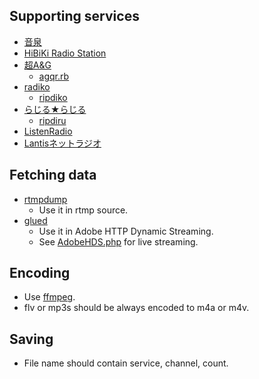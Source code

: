 ## Supporting services
* [音泉](http://www.onsen.ag/)
* [HiBiKi Radio Station](http://hibiki-radio.jp/)
* [超A&G](http://www.agqr.jp/)
  * [agqr.rb](https://gist.github.com/ybenjo/9904543)
* [radiko](http://radiko.jp/)
  * [ripdiko](https://github.com/miyagawa/ripdiko)
* [らじる★らじる](http://www3.nhk.or.jp/netradio/)
  * [ripdiru](https://github.com/harupong/ripdiru)
* [ListenRadio](http://listenradio.jp/)
* [Lantisネットラジオ](http://lantis-net.com/)

## Fetching data
* [rtmpdump](https://rtmpdump.mplayerhq.hu/)
  * Use it in rtmp source.
* [glued](https://github.com/simongregory/glued)
  * Use it in Adobe HTTP Dynamic Streaming.
  * See [AdobeHDS.php](https://github.com/K-S-V/Scripts/blob/master/AdobeHDS.php) for live streaming.

## Encoding
* Use [ffmpeg](https://www.ffmpeg.org/).
* flv or mp3s should be always encoded to m4a or m4v.

## Saving
* File name should contain service, channel, count.
